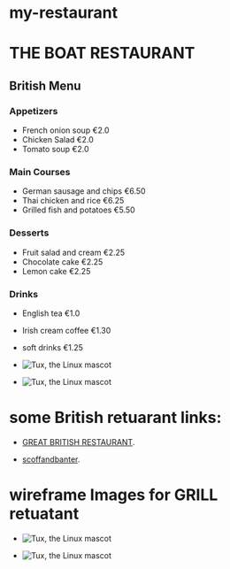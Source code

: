 # my-restaurant

# THE BOAT RESTAURANT 

## British Menu

### Appetizers
- French onion soup   €2.0
- Chicken Salad       €2.0
- Tomato soup         €2.0

### Main Courses
- German sausage and chips     €6.50
- Thai chicken and rice        €6.25
- Grilled fish and potatoes    €5.50

### Desserts
- Fruit salad and cream  €2.25
- Chocolate cake         €2.25
- Lemon cake             €2.25

### Drinks
- English tea            €1.0             
- Irish cream coffee     €1.30 
- soft drinks            €1.25

- ![Tux, the Linux mascot](https://media.istockphoto.com/id/656630396/photo/fish-and-chips-fried-cod-french-fries.jpg?s=612x612&w=0&k=20&c=SqDtN0y6kP_FwvO6WHIPt9dFeMJNicxkPsw-Rj-yTHA=)

- ![Tux, the Linux mascot](https://media.istockphoto.com/id/1270926130/photo/plated-chicken-roast-dinner-on-white-plate-with-carrot-and-morel-mushroom.jpg?s=612x612&w=0&k=20&c=W3_rbXE511zBJHQKrPy8gOSZW4CmOzyB-7LnyOkints=)



# some British retuarant links:
-  [GREAT BRITISH RESTAURANT](https://www.gbrrestaurantslondon.com/).

- [scoffandbanter](https://www.scoffandbanter.com/opening-hours/bloomsbury).


# wireframe Images for GRILL retuatant

- ![Tux, the Linux mascot](https://1drv.ms/i/s!AmH4_NwFnUTtkjXIxmHkUVj9keux?e=g21g8h)

- ![Tux, the Linux mascot](https://1drv.ms/i/s!AmH4_NwFnUTtkjaktzCo1qwg2Rl3?e=c8UQOc)

